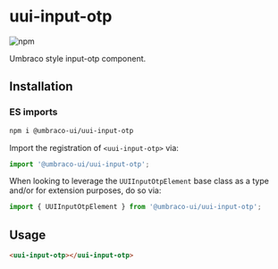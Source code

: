 # uui-input-otp

![npm](https://img.shields.io/npm/v/@umbraco-ui/uui-input-otp?logoColor=%231B264F)

Umbraco style input-otp component.

## Installation

### ES imports

```zsh
npm i @umbraco-ui/uui-input-otp
```

Import the registration of `<uui-input-otp>` via:

```javascript
import '@umbraco-ui/uui-input-otp';
```

When looking to leverage the `UUIInputOtpElement` base class as a type and/or for extension purposes, do so via:

```javascript
import { UUIInputOtpElement } from '@umbraco-ui/uui-input-otp';
```

## Usage

```html
<uui-input-otp></uui-input-otp>
```
